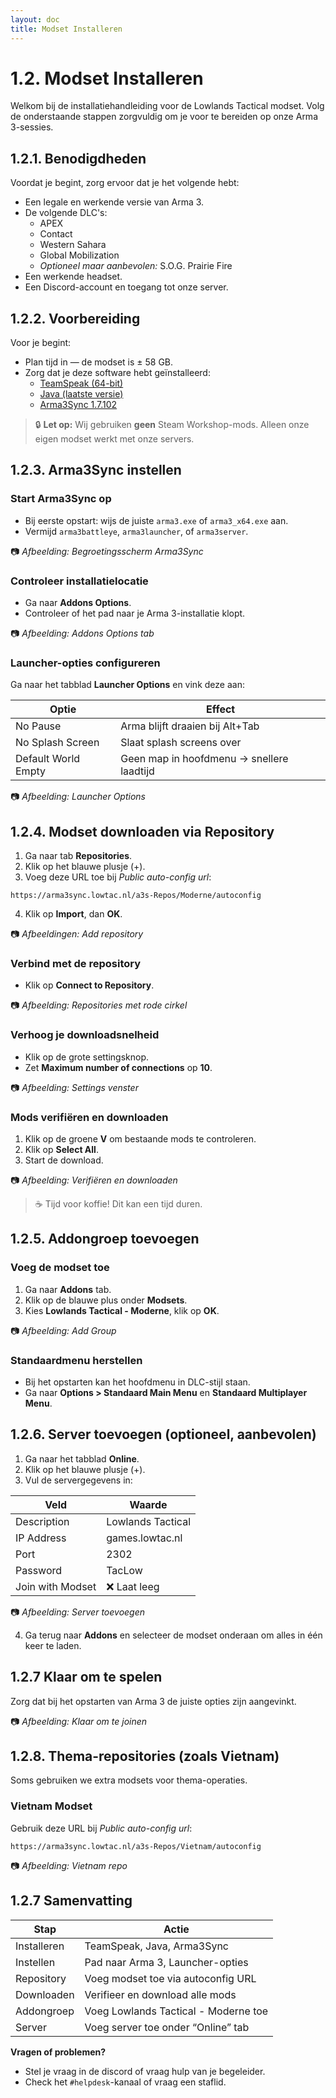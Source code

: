 ```yaml
---
layout: doc
title: Modset Installeren
---
```


# 1.2. Modset Installeren

Welkom bij de installatiehandleiding voor de Lowlands Tactical modset. Volg de onderstaande stappen zorgvuldig om je voor te bereiden op onze Arma 3-sessies.

## 1.2.1. Benodigdheden
Voordat je begint, zorg ervoor dat je het volgende hebt:

- Een legale en werkende versie van Arma 3.
- De volgende DLC's:
  - APEX
  - Contact
  - Western Sahara
  - Global Mobilization
  - *Optioneel maar aanbevolen:* S.O.G. Prairie Fire
- Een werkende headset.
- Een Discord-account en toegang tot onze server.

## 1.2.2. Voorbereiding

Voor je begint:

- Plan tijd in — de modset is ± 58 GB.
- Zorg dat je deze software hebt geïnstalleerd:
  - [TeamSpeak (64-bit)](https://www.teamspeak.com/en/downloads/#ts3client)
  - [Java (laatste versie)](https://java.com/getjava)
  - [Arma3Sync 1.7.102](https://arma3sync.lowtac.nl/Wiki/arma3sync-installer-1-7-102.exe)

> 🔒 **Let op:** Wij gebruiken **geen** Steam Workshop-mods. Alleen onze eigen modset werkt met onze servers.

## 1.2.3. Arma3Sync instellen

### Start Arma3Sync op
- Bij eerste opstart: wijs de juiste `arma3.exe` of `arma3_x64.exe` aan.
- Vermijd `arma3battleye`, `arma3launcher`, of `arma3server`.

📷 _Afbeelding: Begroetingsscherm Arma3Sync_


### Controleer installatielocatie
- Ga naar **Addons Options**.
- Controleer of het pad naar je Arma 3-installatie klopt.

📷 _Afbeelding: Addons Options tab_

### Launcher-opties configureren
Ga naar het tabblad **Launcher Options** en vink deze aan:

| Optie              | Effect                                                |
|--------------------|--------------------------------------------------------|
| No Pause           | Arma blijft draaien bij Alt+Tab                       |
| No Splash Screen   | Slaat splash screens over                             |
| Default World Empty| Geen map in hoofdmenu → snellere laadtijd             |

📷 _Afbeelding: Launcher Options_

## 1.2.4. Modset downloaden via Repository

1. Ga naar tab **Repositories**.
2. Klik op het blauwe plusje (+).
3. Voeg deze URL toe bij *Public auto-config url*: 

`https://arma3sync.lowtac.nl/a3s-Repos/Moderne/autoconfig`


4. Klik op **Import**, dan **OK**.

📷 _Afbeeldingen: Add repository_

### Verbind met de repository
- Klik op **Connect to Repository**.

📷 _Afbeelding: Repositories met rode cirkel_

### Verhoog je downloadsnelheid
- Klik op de grote settingsknop.
- Zet **Maximum number of connections** op **10**.

📷 _Afbeelding: Settings venster_

### Mods verifiëren en downloaden
1. Klik op de groene **V** om bestaande mods te controleren.
2. Klik op **Select All**.
3. Start de download.

📷 _Afbeelding: Verifiëren en downloaden_

> ☕ Tijd voor koffie! Dit kan een tijd duren.

## 1.2.5. Addongroep toevoegen

### Voeg de modset toe
1. Ga naar **Addons** tab.
2. Klik op de blauwe plus onder **Modsets**.
3. Kies **Lowlands Tactical - Moderne**, klik op **OK**.

📷 _Afbeelding: Add Group_

### Standaardmenu herstellen
- Bij het opstarten kan het hoofdmenu in DLC-stijl staan.
- Ga naar **Options > Standaard Main Menu** en **Standaard Multiplayer Menu**.

## 1.2.6. Server toevoegen (optioneel, aanbevolen)

1. Ga naar het tabblad **Online**.
2. Klik op het blauwe plusje (+).
3. Vul de servergegevens in:

| Veld                | Waarde                |
|---------------------|------------------------|
| Description         | Lowlands Tactical      |
| IP Address          | games.lowtac.nl        |
| Port                | 2302                   |
| Password            | TacLow                 |
| Join with Modset    | ❌ Laat leeg            |

📷 _Afbeelding: Server toevoegen_

4. Ga terug naar **Addons** en selecteer de modset onderaan om alles in één keer te laden.

## 1.2.7 Klaar om te spelen

Zorg dat bij het opstarten van Arma 3 de juiste opties zijn aangevinkt.

📷 _Afbeelding: Klaar om te joinen_

## 1.2.8. Thema-repositories (zoals Vietnam)

Soms gebruiken we extra modsets voor thema-operaties.

### Vietnam Modset

Gebruik deze URL bij *Public auto-config url*:

`https://arma3sync.lowtac.nl/a3s-Repos/Vietnam/autoconfig`


📷 _Afbeelding: Vietnam repo_

## 1.2.7 Samenvatting

| Stap           | Actie                                     |
|----------------|--------------------------------------------|
| Installeren    | TeamSpeak, Java, Arma3Sync                |
| Instellen      | Pad naar Arma 3, Launcher-opties          |
| Repository     | Voeg modset toe via autoconfig URL        |
| Downloaden     | Verifieer en download alle mods           |
| Addongroep     | Voeg Lowlands Tactical - Moderne toe      |
| Server         | Voeg server toe onder “Online” tab        |

**Vragen of problemen?**
- Stel je vraag in de discord of vraag hulp van je begeleider.
- Check het `#helpdesk`-kanaal of vraag een staflid.